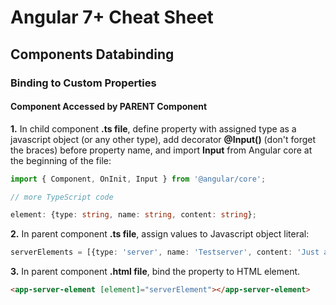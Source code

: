 # Angular 7+ Cheat Sheet

## Components Databinding
### Binding to Custom Properties
#### Component Accessed by PARENT Component
**1.** In child component **.ts file**, define property with assigned type as a javascript object (or any other type), add decorator **@Input()** (don't forget the braces) before property name, and import **Input** from Angular core at the beginning of the file:
```typescript
import { Component, OnInit, Input } from '@angular/core';

// more TypeScript code

element: {type: string, name: string, content: string};
```
**2.** In parent component **.ts file**, assign values to Javascript object literal:
```typescript
serverElements = [{type: 'server', name: 'Testserver', content: 'Just a test'}];
```
**3.** In parent component **.html file**, bind the property to HTML element.
```html
<app-server-element [element]="serverElement"></app-server-element>
```





